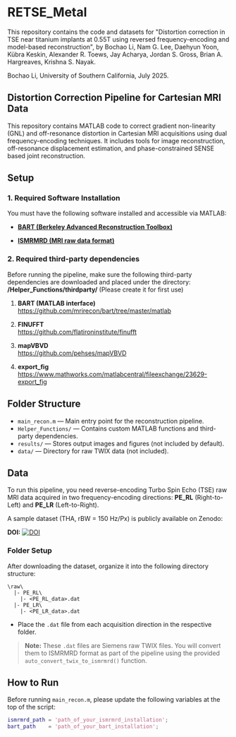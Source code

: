 # RETSE_Metal
This repository contains the code and datasets for "Distortion correction in TSE near titanium implants at 0.55T using reversed frequency-encoding and model-based reconstruction", by Bochao Li, Nam G. Lee, Daehyun Yoon, Kübra Keskin, Alexander R. Toews, Jay Acharya, Jordan S. Gross, Brian A. Hargreaves, Krishna S. Nayak.

Bochao Li, University of Southern California, July 2025.
## Distortion Correction Pipeline for Cartesian MRI Data

This repository contains MATLAB code to correct gradient non-linearity (GNL) and off-resonance distortion in Cartesian MRI acquisitions using dual frequency-encoding techniques. It includes tools for image reconstruction, off-resonance displacement estimation, and phase-constrained SENSE based joint reconstruction.

## Setup

### 1. Required Software Installation

You must have the following software installed and accessible via MATLAB:
- **[BART (Berkeley Advanced Reconstruction Toolbox)](https://mrirecon.github.io/bart/)**  

- **[ISMRMRD (MRI raw data format)](https://ismrmrd.readthedocs.io/en/latest/)**  

### 2. Required third-party dependencies
Before running the pipeline, make sure the following third-party dependencies are downloaded and placed under the directory: **/Helper_Functions/thirdparty/** (Please create it for first use)
1. **BART (MATLAB interface)**  
   https://github.com/mrirecon/bart/tree/master/matlab

2. **FINUFFT**  
   https://github.com/flatironinstitute/finufft

3. **mapVBVD**  
   https://github.com/pehses/mapVBVD

4. **export_fig**  
   https://www.mathworks.com/matlabcentral/fileexchange/23629-export_fig

## Folder Structure

- `main_recon.m` — Main entry point for the reconstruction pipeline.
- `Helper_Functions/` — Contains custom MATLAB functions and third-party dependencies.
- `results/` — Stores output images and figures (not included by default).
- `data/` — Directory for raw TWIX data (not included).

## Data

To run this pipeline, you need reverse-encoding Turbo Spin Echo (TSE) raw MRI data acquired in two frequency-encoding directions: **PE_RL** (Right-to-Left) and **PE_LR** (Left-to-Right).

A sample dataset (THA, rBW = 150 Hz/Px) is publicly available on Zenodo:

**DOI:** [![DOI](https://zenodo.org/badge/DOI/10.5281/zenodo.15833570.svg)](https://doi.org/10.5281/zenodo.15833570)

### Folder Setup

After downloading the dataset, organize it into the following directory structure:
```
\raw\
  |- PE_RL\
    |- <PE_RL_data>.dat
  |- PE_LR\
    |- <PE_LR_data>.dat
```
- Place the `.dat` file from each acquisition direction in the respective folder.

> **Note:** These `.dat` files are Siemens raw TWIX files. You will convert them to ISMRMRD format as part of the pipeline using the provided `auto_convert_twix_to_ismrmrd()` function.


## How to Run

Before running `main_recon.m`, please update the following variables at the top of the script:

```matlab
ismrmrd_path = 'path_of_your_ismrmrd_installation';
bart_path    = 'path_of_your_bart_installation';